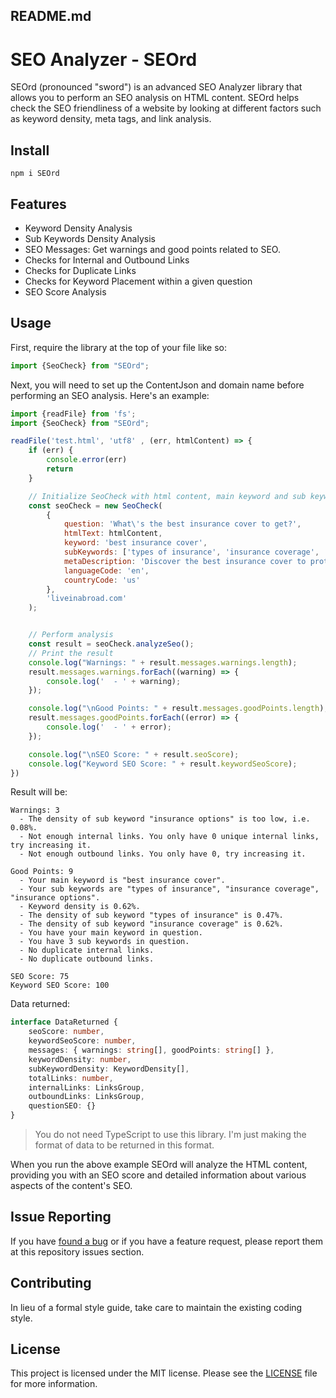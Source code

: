 ## README.md

# SEO Analyzer - SEOrd

SEOrd (pronounced "sword") is an advanced SEO Analyzer library that allows you to perform an SEO analysis on HTML content. SEOrd helps check the SEO friendliness of a website by looking at different factors such as keyword density, meta tags, and link analysis.

## Install

```
npm i SEOrd
```

## Features

- Keyword Density Analysis
- Sub Keywords Density Analysis
- SEO Messages: Get warnings and good points related to SEO.
- Checks for Internal and Outbound Links
- Checks for Duplicate Links
- Checks for Keyword Placement within a given question
- SEO Score Analysis


## Usage

First, require the library at the top of your file like so:

```javascript
import {SeoCheck} from "SEOrd";
```

Next, you will need to set up the ContentJson and domain name before performing an SEO analysis. Here's an example:

```javascript
import {readFile} from 'fs';
import {SeoCheck} from "SEOrd";

readFile('test.html', 'utf8' , (err, htmlContent) => {
    if (err) {
        console.error(err)
        return
    }

    // Initialize SeoCheck with html content, main keyword and sub keywords
    const seoCheck = new SeoCheck(
        {
            question: 'What\'s the best insurance cover to get?',
            htmlText: htmlContent,
            keyword: 'best insurance cover',
            subKeywords: ['types of insurance', 'insurance coverage', 'insurance options'],
            metaDescription: 'Discover the best insurance cover to protect yourself and your loved ones. Explore different types of insurance and find the right coverage for your needs.',
            languageCode: 'en',
            countryCode: 'us'
        },
        'liveinabroad.com'
    );


    // Perform analysis
    const result = seoCheck.analyzeSeo();
    // Print the result
    console.log("Warnings: " + result.messages.warnings.length);
    result.messages.warnings.forEach((warning) => {
        console.log('  - ' + warning);
    });

    console.log("\nGood Points: " + result.messages.goodPoints.length);
    result.messages.goodPoints.forEach((error) => {
        console.log('  - ' + error);
    });

    console.log("\nSEO Score: " + result.seoScore);
    console.log("Keyword SEO Score: " + result.keywordSeoScore);
})
```

Result will be:
```text
Warnings: 3
  - The density of sub keyword "insurance options" is too low, i.e. 0.08%.
  - Not enough internal links. You only have 0 unique internal links, try increasing it.
  - Not enough outbound links. You only have 0, try increasing it.

Good Points: 9
  - Your main keyword is "best insurance cover".
  - Your sub keywords are "types of insurance", "insurance coverage", "insurance options".
  - Keyword density is 0.62%.
  - The density of sub keyword "types of insurance" is 0.47%.
  - The density of sub keyword "insurance coverage" is 0.62%.
  - You have your main keyword in question.
  - You have 3 sub keywords in question.
  - No duplicate internal links.
  - No duplicate outbound links.

SEO Score: 75
Keyword SEO Score: 100
```

Data returned: 
```typescript
interface DataReturned {
    seoScore: number,
    keywordSeoScore: number,
    messages: { warnings: string[], goodPoints: string[] },
    keywordDensity: number,
    subKeywordDensity: KeywordDensity[],
    totalLinks: number,
    internalLinks: LinksGroup,
    outboundLinks: LinksGroup,
    questionSEO: {}
}
```
> You do not need TypeScript to use this library. I'm just making the format of data to be returned in this format.

When you run the above example SEOrd will analyze the HTML content, providing you with an SEO score and detailed information about various aspects of the content's SEO.

## Issue Reporting

If you have [found a bug](https://github.com/Bishwas-py/seord/issues) or if you have a feature request, please report them at this repository issues section.

## Contributing

In lieu of a formal style guide, take care to maintain the existing coding style.

## License

This project is licensed under the MIT license. Please see the [LICENSE](LICENSE) file for more information.